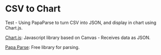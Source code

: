 # CSV to Chart

Test - Using PapaParse to turn CSV into JSON, and display in chart using Chart.js.

[Chart.js](http://www.chartjs.org/): Javascript library based on Canvas - Receives data as JSON.

[Papa Parse](https://www.papaparse.com/):  Free library for parsing.
